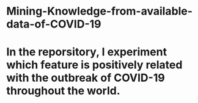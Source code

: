 # Mining-Knowledge-from-available-data-of-COVID-19

# In the reporsitory, I experiment which feature is positively related with the outbreak of COVID-19 throughout the world.
